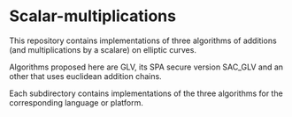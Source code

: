 # Scalar-multiplications

This repository contains implementations of three algorithms of additions (and multiplications by a scalare) on elliptic curves.

Algorithms proposed here are GLV, its SPA secure version SAC_GLV and an other that uses euclidean addition chains.

Each subdirectory contains implementations of the three algorithms for the corresponding language or platform.
